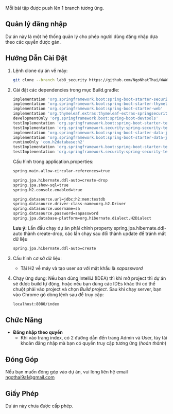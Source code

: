 Mỗi bài tập được push lên 1 branch tương ứng.

## Quản lý đăng nhập
Dự án này là một hệ thống quản lý cho phép người dùng đăng nhập dựa theo các quyền được gán.

## Hướng Dẫn Cài Đặt

1. Lệnh clone dự án về máy:

    ```bash
    git clone --branch lab8_security https://github.com/NgoNhatThai/WWW.git
    ```

2. Cài đặt các dependencies trong mục Build.gradle:

    ```bash
    implementation 'org.springframework.boot:spring-boot-starter-security'
    implementation 'org.springframework.boot:spring-boot-starter-thymeleaf'
    implementation 'org.springframework.boot:spring-boot-starter-web'
    implementation 'org.thymeleaf.extras:thymeleaf-extras-springsecurity6'
    developmentOnly 'org.springframework.boot:spring-boot-devtools'
    testImplementation 'org.springframework.boot:spring-boot-starter-test'
    testImplementation 'org.springframework.security:spring-security-test'
    implementation 'org.springframework.boot:spring-boot-starter-data-jdbc'
    implementation 'org.springframework.boot:spring-boot-starter-data-jpa'
    runtimeOnly 'com.h2database:h2'
    testImplementation 'org.springframework.boot:spring-boot-starter-test'
    testImplementation 'org.springframework.security:spring-security-test'

    ```
    Cấu hình trong application.properties:
    ```bash
    spring.main.allow-circular-references=true

    spring.jpa.hibernate.ddl-auto=create-drop
    spring.jpa.show-sql=true
    spring.h2.console.enabled=true
    
    spring.datasource.url=jdbc:h2:mem:testdb
    spring.datasource.driver-class-name=org.h2.Driver
    spring.datasource.username=sa
    spring.datasource.password=sapassword
    spring.jpa.database-platform=org.hibernate.dialect.H2Dialect
    ```
    **Lưu ý:**
   Lần đầu chạy dự án phải chỉnh property spring.jpa.hibernate.ddl-auto thành create-drop, các lần chạy sau đổi thành update để tránh mất dữ liệu
   ```bash
   spring.jpa.hibernate.ddl-auto=create
   ```

4. Cấu hình cơ sở dữ liệu:

    - Tải H2 về máy và tạo user *sa* với mật khẩu là *sapassword*

5. Chạy ứng dụng: 
    Nếu bạn dùng IntelliJ (IDEA) thì khi mở project thì dự án sẽ được build tự động, hoặc nếu bạn dùng các IDEs khác thì có thể chuột phải vào project và chọn *Build project*.
    Sau khi chạy server, bạn vào Chrome gõ dòng lệnh sau để truy cập:
   ```bash
   localhost:8080/index
   ```

## Chức Năng

- **Đăng nhập theo quyền**
  - Khi vào trang index, có 2 đường dẫn đến trang Admin và User, tùy tài khoản đăng nhập mà bạn có quyền truy cập tương ứng (*hoàn thành*)


## Đóng Góp

Nếu bạn muốn đóng góp vào dự án, vui lòng liên hệ email ngothai9a1@gmail.com

## Giấy Phép

Dự án này chưa được cấp phép.
